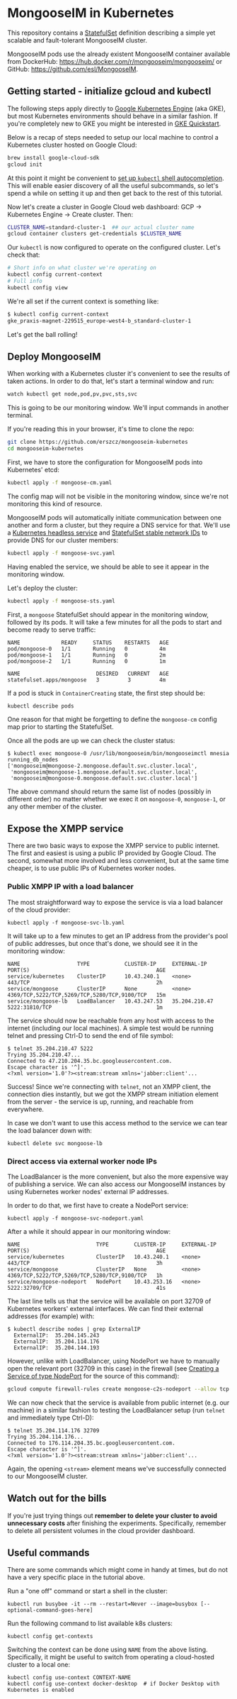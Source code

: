 # MongooseIM in Kubernetes

This repository contains a [StatefulSet][sts] definition describing a simple yet
scalable and fault-tolerant MongooseIM cluster.

[sts]: https://kubernetes.io/docs/concepts/workloads/controllers/statefulset/

MongooseIM pods use the already existent MongooseIM container available
from DockerHub: https://hub.docker.com/r/mongooseim/mongooseim/
or GitHub: https://github.com/esl/MongooseIM.


## Getting started - initialize gcloud and kubectl

The following steps apply directly to [Google Kubernetes Engine][gke] (aka GKE),
but most Kubernetes environments should behave in a similar fashion.
If you're completely new to GKE you might be interested
in [GKE Quickstart](https://cloud.google.com/kubernetes-engine/docs/quickstart).

[gke]: https://cloud.google.com/kubernetes-engine/

Below is a recap of steps needed to setup our local machine to control
a Kubernetes cluster hosted on Google Cloud:

```sh
brew install google-cloud-sdk
gcloud init
```

At this point it might be convenient
to [set up `kubectl` shell autocompletion][kubectl-autocompletion].
This will enable easier discovery of all the useful subcommands,
so let's spend a while on setting it up and then get back to the rest of this tutorial.

[kubectl-autocompletion]: https://kubernetes.io/docs/tasks/tools/install-kubectl/#enabling-shell-autocompletion

Now let's create a cluster in Google Cloud web dashboard:
GCP -> Kubernetes Engine -> Create cluster. Then:

```sh
CLUSTER_NAME=standard-cluster-1  ## our actual cluster name
gcloud container clusters get-credentials $CLUSTER_NAME
```

Our `kubectl` is now configured to operate on the configured cluster.
Let's check that:

```sh
# Short info on what cluster we're operating on
kubectl config current-context
# Full info
kubectl config view
```

We're all set if the current context is something like:

```sh
$ kubectl config current-context
gke_praxis-magnet-229515_europe-west4-b_standard-cluster-1
```

Let's get the ball rolling!


## Deploy MongooseIM

When working with a Kubernetes cluster it's convenient to see the results
of taken actions. In order to do that, let's start a terminal window and run:

```sh
watch kubectl get node,pod,pv,pvc,sts,svc
```

This is going to be our monitoring window. We'll input commands in another terminal.

If you're reading this in your browser, it's time to clone the repo:

```sh
git clone https://github.com/erszcz/mongooseim-kubernetes
cd mongooseim-kubernetes
```

First, we have to store the configuration for MongooseIM pods into Kubernetes' etcd:

```sh
kubectl apply -f mongoose-cm.yaml
```

The config map will not be visible in the monitoring window,
since we're not monitoring this kind of resource.

MongooseIM pods will automatically initiate communication between one
another and form a cluster, but they require a DNS service for that.
We'll use a [Kubernetes headless service](https://kubernetes.io/docs/concepts/services-networking/service/#headless-services)
and [StatefulSet stable network IDs](https://kubernetes.io/docs/concepts/workloads/controllers/statefulset/#stable-network-id)
to provide DNS for our cluster members:

```sh
kubectl apply -f mongoose-svc.yaml
```

Having enabled the service,
we should be able to see it appear in the monitoring window.

Let's deploy the cluster:

```sh
kubectl apply -f mongoose-sts.yaml
```

First, a `mongoose` StatefulSet should appear in the monitoring window,
followed by its pods. It will take a few minutes for all the
pods to start and become ready to serve traffic:

```
NAME             READY     STATUS    RESTARTS   AGE
pod/mongoose-0   1/1       Running   0          4m
pod/mongoose-1   1/1       Running   0          2m
pod/mongoose-2   1/1       Running   0          1m

NAME                        DESIRED   CURRENT   AGE
statefulset.apps/mongoose   3         3         4m
```

If a pod is stuck in `ContainerCreating` state, the first step should be:

```
kubectl describe pods
```

One reason for that might be forgetting to define the `mongoose-cm`
config map prior to starting the StatefulSet.

Once all the pods are up we can check the cluster status:

```
$ kubectl exec mongoose-0 /usr/lib/mongooseim/bin/mongooseimctl mnesia running_db_nodes
['mongooseim@mongoose-2.mongoose.default.svc.cluster.local',
 'mongooseim@mongoose-1.mongoose.default.svc.cluster.local',
 'mongooseim@mongoose-0.mongoose.default.svc.cluster.local']
```

The above command should return the same list of nodes (possibly in
different order) no matter whether we exec it on `mongoose-0`,
`mongoose-1`, or any other member of the cluster.


## Expose the XMPP service

There are two basic ways to expose the XMPP service to public internet.
The first and easiest is using a public IP provided by Google Cloud.
The second, somewhat more involved and less convenient, but at the same
time cheaper, is to use public IPs of Kubernetes worker nodes.


### Public XMPP IP with a load balancer

The most straightforward way to expose the service is via a load balancer
of the cloud provider:

```
kubectl apply -f mongoose-svc-lb.yaml
```

It will take up to a few minutes to get an IP address from the provider's
pool of public addresses, but once that's done, we should see it in the monitoring window:

```
NAME                  TYPE           CLUSTER-IP     EXTERNAL-IP     PORT(S)                                        AGE
service/kubernetes    ClusterIP      10.43.240.1    <none>          443/TCP                                        2h
service/mongoose      ClusterIP      None           <none>          4369/TCP,5222/TCP,5269/TCP,5280/TCP,9100/TCP   15m
service/mongoose-lb   LoadBalancer   10.43.247.53   35.204.210.47   5222:31810/TCP                                 1m
```

The service should now be reachable from any host with access to the
internet (including our local machines). A simple test would be running
telnet and pressing Ctrl-D to send the end of file symbol:

```
$ telnet 35.204.210.47 5222
Trying 35.204.210.47...
Connected to 47.210.204.35.bc.googleusercontent.com.
Escape character is '^]'.
<?xml version='1.0'?><stream:stream xmlns='jabber:client'...
```

Success! Since we're connecting with `telnet`, not an XMPP client, the
connection dies instantly, but we got the XMPP stream initiation element
from the server - the service is up, running, and reachable from everywhere.

In case we don't want to use this access method to the service we can tear
the load balancer down with:

```
kubectl delete svc mongoose-lb
```

### Direct access via external worker node IPs

The LoadBalancer is the more convenient, but also the more expensive
way of publishing a service.
We can also access our MongooseIM instances by using Kubernetes worker
nodes' external IP addresses.

In order to do that, we first have to create a NodePort service:

```
kubectl apply -f mongoose-svc-nodeport.yaml
```

After a while it should appear in our monitoring window:

```
NAME                        TYPE        CLUSTER-IP     EXTERNAL-IP   PORT(S)                                        AGE
service/kubernetes          ClusterIP   10.43.240.1    <none>        443/TCP                                        3h
service/mongoose            ClusterIP   None           <none>        4369/TCP,5222/TCP,5269/TCP,5280/TCP,9100/TCP   1h
service/mongoose-nodeport   NodePort    10.43.253.16   <none>        5222:32709/TCP                                 41s
```

The last line tells us that the service will be available on port 32709 of
Kubernetes workers' external interfaces.
We can find their external addresses (for example) with:

```
$ kubectl describe nodes | grep ExternalIP
  ExternalIP:  35.204.145.243
  ExternalIP:  35.204.114.176
  ExternalIP:  35.204.144.193
```

However, unlike with LoadBalancer, using NodePort we have to manually open
the relevant port (32709 in this case) in the firewall
(see [Creating a Service of type
NodePort](https://cloud.google.com/kubernetes-engine/docs/how-to/exposing-apps#creating_a_service_of_type_nodeport)
for the source of this command):

```sh
gcloud compute firewall-rules create mongoose-c2s-nodeport --allow tcp:32709
```

We can now check that the service is available from public internet (e.g.
our machine) in a similar fashion to testing the LoadBalancer setup
(run `telnet` and immediately type Ctrl-D):

```
$ telnet 35.204.114.176 32709
Trying 35.204.114.176...
Connected to 176.114.204.35.bc.googleusercontent.com.
Escape character is '^]'.
<?xml version='1.0'?><stream:stream xmlns='jabber:client'...
```

Again, the opening `<stream>` element means we've successfully connected
to our MongooseIM cluster.


## Watch out for the bills

If you're just trying things out
**remember to delete your cluster to avoid unnecessary costs**
after finishing the experiments.
Specifically, remember to delete all persistent volumes in the cloud
provider dashboard.


## Useful commands

There are some commands which might come in handy at times,
but do not have a very specific place in the tutorial above.

Run a "one off" command or start a shell in the cluster:

```
kubectl run busybee -it --rm --restart=Never --image=busybox [-- optional-command-goes-here]
```

Run the following command to list available k8s clusters:

```
kubectl config get-contexts
```

Switching the context can be done using `NAME` from the above listing.
Specifically, it might be useful to switch from operating a cloud-hosted
cluster to a local one:

```
kubectl config use-context CONTEXT-NAME
kubectl config use-context docker-desktop  # if Docker Desktop with Kubernetes is enabled
```
